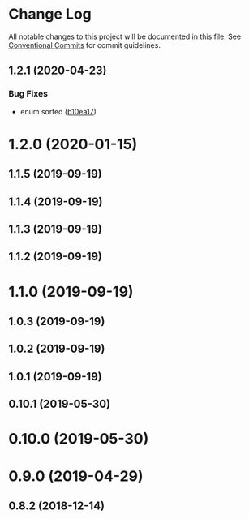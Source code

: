# Change Log

All notable changes to this project will be documented in this file.
See [Conventional Commits](https://conventionalcommits.org) for commit guidelines.

## 1.2.1 (2020-04-23)


### Bug Fixes

* enum sorted ([b10ea17](https://github.com/morlay/ts-gen/commit/b10ea179e48ec1071f2f467bc710213eb97cf601))



# 1.2.0 (2020-01-15)



## 1.1.5 (2019-09-19)



## 1.1.4 (2019-09-19)



## 1.1.3 (2019-09-19)



## 1.1.2 (2019-09-19)



# 1.1.0 (2019-09-19)



## 1.0.3 (2019-09-19)



## 1.0.2 (2019-09-19)



## 1.0.1 (2019-09-19)



## 0.10.1 (2019-05-30)



# 0.10.0 (2019-05-30)



# 0.9.0 (2019-04-29)



## 0.8.2 (2018-12-14)
